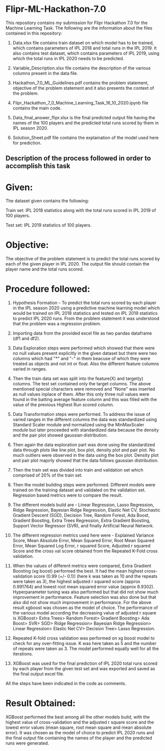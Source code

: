 # Flipr-ML-Hackathon-7.0

This repository contains my submission for Flipr Hackathon 7.0 for the Machine Learning Task. The following are the information about the files contained in this repository:

1. Data.xlsx file contains train dataset on which model has to be trained, which contains parameters of IPL 2018 and total runs in the IPL 2019. It also contains test dataset, which contains parameters of IPL 2019, using which the total runs in IPL 2020 needs to be predicted.

2. Variable_Description.xlsx file contains the description of the various columns present in the data file.

3. Hackathon_7.0_ML_Guidelines.pdf contains the problem statement, objective of the problem statement and it also presents the context of the problem.

4. Flipr_Hackathon_7_0_Machine_Learning_Task_16_10_2020.ipynb file contains the main code.

5. Data_final_answer_flipr.xlsx is the final predicted output file having the names of the 100 players and the predicted total runs scored by them in IPL season 2020.

6. Solution_Sheet.pdf file contains the explaination of the model used here for prediction.
##

## Description of the process followed in order to accomplish this task


# Given:

The dataset given contains the following:

Train set: IPL 2018 statistics along with the total runs scored in IPL 2019 of 100 players.

Test set: IPL 2019 statistics of 100 players.

# Objective:

The objective of the problem statement is to predict the total runs scored by each of the given player in IPL 2020. The output file should contain the player name and the total runs scored.


# Procedure followed:

1. Hypothesis Formation - To predict the total runs scored by each player in the IPL season 2020 using a predictive machine learning model which would be trained on IPL 2018 statistics and tested on IPL 2019 statistics to predict IPL 2020 runs. From the problem statement it was understood that the problem was a regression problem.

2. Importing data from the provided excel file as two pandas dataframe (df1 and df2).

3. Data Exploration steps were performed which showed that there were no null values present explicitly in the given dataset but there were two columns which had "*" and "-" in them beacuse of which they were treated as objects and not int or float. Also the different feature columns varied in ranges.

4. Then the train data set was split into the feature(X) and target(y) columns. The test set contained only the target columns. The above mentioned special characters were removed and "None" was inserted as null values inplace of them. After this only three null values were found in the batting average feature column and this was filled with the value of the previous Highest Run scored column.

5. Data Transformation steps were performed. To address the issue of varied ranges in the different columns the data was standardized using Standard Scaler module and normalized using the MinMaxScaler module but later proceeded with standardized data because the density and the pair plot showed gaussian distribution.

6. Then again the data exploration part was done using the standardized data through plots like line plot, box plot, density plot and pair plot. No much outliers were observed in the data using the box plot. Density plot and pair plot majorly showed that the data follows gaussian distribution.

7. Then the train set was divided into train and validation set which comprised of 20% of the train set.

8. Then the model building steps were performed. Different models were trained on the training dataset and validated on the validation set. Regression based metrics were to compare the result.

9. The different models build are - Linear Regression, Lasso Regression, Ridge Regression, Bayesian Ridge Regression, Elastic Net CV, Stochastic Gradient Descent (SGD), Decision Tree, Random Forest, Ada Boost, Gradient Boosting, Extra Trees Regression, Extra Gradient Boosting, Support Vector Regressor (SVR), and finally Artificial Neural Network.

10. The different regression metrics used here were - Explained Variance Score, Mean Absolute Error, Mean Squared Error, Root Mean Squared Error, Mean Squared Log Error, r squared Score, Adjusted r squared Score and the cross val score obtained from the Repeated K-Fold cross validation.

11. When the values of different metrics were compared, Extra Gradient Boosting (xg boost) performed the best. It had the mean highest cross-validation score (0.99 (+/- 0.1)) (here k was taken as 10 and the repeats were taken as 3), the highest adjusted r squared score (approx 0.991764) and lowest root mean squared error value (approx 8.9302). Hyperparameter tuning was also performed but that did not show much improvement in performance. Feature selection was also done but that also did not show much improvement in performance. For the above result xgboost was chosen as the model of choice. The performance of the various model according the decreasing value of adjusted r square is XGBoost> Extra Trees> Random Forest> Gradient Boosting> Ada Boost> SVR> SGD> Ridge Regression> Bayesian Ridge Regression> Linear Regression> Elastic Net CV> Decision Tree> Lasso Regression.

12. Repeated K-fold cross validation was performed on xg boost model to check for any over-fitting issue. K was here taken as 5 and the number of repeats were taken as 3. The model performed equally well for all the iterations.

13. XGBoost was used for the final prediction of IPL 2020 total runs scored by each player from the given test set and was exported and saved as the final output excel file. 

All the steps have been indicated in the code as comments.


# Result Obtained:

XGBoost performed the best among all the other models build, with the highest value of cross-validation and the adjusted r square score and the lowest error values (mean square, root mean square and mean absolute error). It was chosen as the model of choice to predict IPL 2020 runs and the final output file containing the names of the player and the predicted runs were generated.
